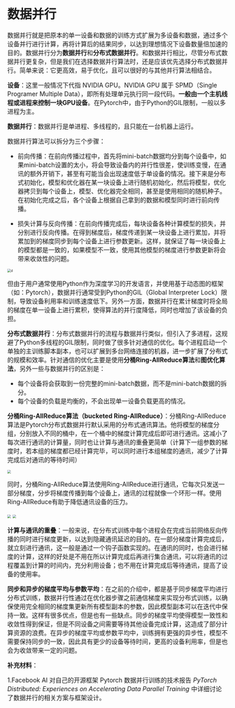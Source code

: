 # 数据并行

数据并行就是把原本的单一设备和数据的训练方式扩展为多设备和数据，通过多个设备并行进行计算，再将计算后的结果同步，以达到理想情况下设备数量倍加速的目的。数据并行分为**数据并行**和**分布式数据并行**。和数据并行相比，尽管分布式数据并行更复杂，但是我们在选择数据并行算法时，还是应该优先选择分布式数据并行。简单来说：它更高效，易于优化，且可以很好的与其他并行算法相结合。

**设备**：这里一般情况下代指 NVIDIA GPU。NVIDIA GPU 属于 SPMD（Single Programer Multiple Data），即所有处理单元执行同一段代码。**一般由一个主机线程或进程来控制一块GPU设备**。在Pytorch中，由于Python的GIL限制，一般以多进程为主。

**数据并行**：数据并行是单进程、多线程的，且只能在一台机器上运行。

数据并行算法可以拆分为三个步骤：

- 前向传播：在前向传播过程中，首先将mini-batch数据均分到每个设备中，如果mini-batch设置的太小，将会导致设备内的并行性很差，使训练变慢，在通讯的额外开销下，甚至有可能当会出现速度低于单设备的情况。接下来是分布式初始化，模型和优化器在某一块设备上进行随机初始化，然后将模型，优化器拷贝到每个设备上，模型、优化器完全相同，甚至是使用相同的随机种子。在初始化完成之后，各个设备上根据自己拿到的数据和模型同时进行前向传播。

- 损失计算与反向传播：在前向传播完成后，每块设备各种计算模型的损失，并分别进行反向传播。在得到梯度后，梯度传递到某一块设备上进行累加，并将累加到的梯度同步到每个设备上进行参数更新。这样，就保证了每一块设备上的模型都是一致的，如果模型不一致，使用其他模型的梯度进行参数更新将会带来收敛性的问题。

<img src="C:\Users\aojia\Desktop\分布式并行\DP.png" alt="d" style="zoom:50%;" />

但由于用户通常使用Python作为深度学习的开发语言，并使用基于动态图的框架（如：Pytorch），数据并行通常受到Python的GIL（Global Interpreter Lock）限制，导致设备利用率和训练速度低下。另外一方面，数据并行在累计梯度时将全局的梯度在单一设备上进行累积，使得算法的并行度降低，同时也增加了该设备的负担。

**分布式数据并行**：分布式数据并行的流程与数据并行类似，但引入了多进程，这规避了Python多线程的GIL限制，同时做了很多针对通信的优化。每个进程启动一个单独的主训练脚本副本，也可以扩展到多台网络连接的机器，进一步扩展了分布式的规模和效率。针对通信的优化主要是使用**分桶Ring-AllReduce算法**和**图优化算法**，另外一些与数据并行的区别是：

- 每个设备将会获取到一份完整的mini-batch数据，而不是mini-batch数据的拆分。
- 每个设备的负载是均衡的，不会出现单一设备负载更高的情况。

**分桶Ring-AllReduce算法（bucketed Ring-AllReduce）**：分桶Ring-AllReduce算法是Pytorch分布式数据并行默认采用的分布式通讯算法。他将模型的梯度分组，分别放入不同的桶中，在一个桶中的梯度计算完成后即可进行通讯。这减小了每次进行通讯的计算量，同时也让计算与通讯的重叠更简单（计算下一组参数的梯度时，若本组的梯度都已经计算完毕，可以同时进行本组梯度的通讯，减少了计算完成后对通讯的等待时间）

<img src="C:\Users\aojia\Desktop\分布式并行\Communicate.png" style="zoom:50%;" />

同时，分桶Ring-AllReduce算法使用Ring-AllReduce进行通讯，它每次只发送一部分梯度，分步将梯度传播到每个设备上，通讯的过程就像一个环形一样。使用Ring-AllReduce有助于降低通讯设备的压力。

<img src="C:\Users\aojia\Desktop\分布式并行\Ring-AllReduce-Spread.png" style="zoom:50%;" />	<img src="C:\Users\aojia\Desktop\分布式并行\Ring-AllReduce.png" style="zoom:50%;" />

**计算与通讯的重叠**：一般来说，在分布式训练中每个进程会在完成当前网络反向传播的同时进行梯度更新，以达到隐藏通讯延迟的目的。在一部分梯度计算完成后，就立刻进行通讯，这一般是通过一个钩子函数实现的。在通讯的同时，也会进行梯度的计算，这样的好处是不用在所以计算完成后再进行集合通讯，可以将通讯的过程覆盖到计算的时间内，充分利用设备；也不用在计算完成后等待通讯，提高了设备的使用率。

**同步和异步的梯度平均与参数平均**：在之前的介绍中，都是基于同步梯度平均进行分布式训练，数据并行性通过在优化器步骤之前通信梯度来实现分布式训练，以确保使用完全相同的梯度集更新所有模型副本的参数，因此模型副本可以在迭代中保持一致。这样有很多优点，但是也有一些缺点。同步的梯度平均使得模型一致性和收敛性得到保证，但是不同设备之间需要等待其他设备完成计算，这造成了部分计算资源的浪费。在异步的梯度平均或参数平均中，训练拥有更强的异步性，模型不需要保持同步的一致，因此具有更少的设备等待时间，更高的设备利用率，但是也会为收敛带来一定的问题。

**补充材料**：

1.Facebook AI 对自己的开源框架 Pytorch 数据并行训练的技术报告 *PyTorch Distributed: Experiences on Accelerating Data Parallel Training* 中详细讨论了数据并行的相关方案与框架设计。